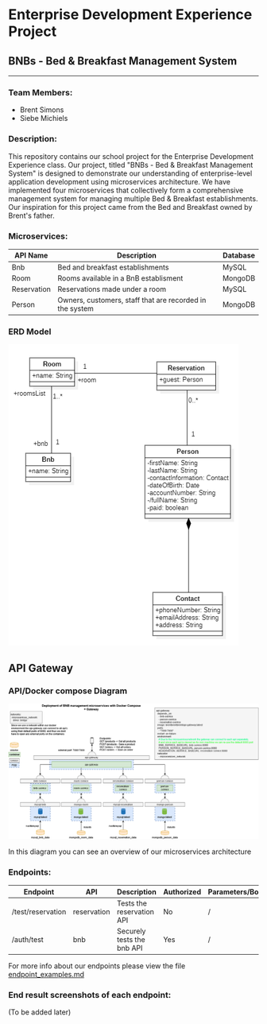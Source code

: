 # Enterprise Development Experience Project

## BNBs - Bed & Breakfast Management System

---

### Team Members:

- Brent Simons
- Siebe Michiels

### Description:

This repository contains our school project for the Enterprise Development Experience class. Our project, titled "BNBs - Bed & Breakfast Management System" is designed to demonstrate our understanding of enterprise-level application development using microservices architecture. We have implemented four microservices that collectively form a comprehensive management system for managing multiple Bed & Breakfast establishments. Our inspiration for this project came from the Bed and Breakfast owned by Brent's father.

### Microservices:

| API Name    | Description                                              | Database |
|-------------|----------------------------------------------------------|----------|
| Bnb         | Bed and breakfast establishments                         | MySQL    |
| Room        | Rooms available in a BnB establisment                    | MongoDB  |
| Reservation | Reservations made under a room                           | MySQL    |
| Person      | Owners, customers, staff that are recorded in the system | MongoDB  |

### ERD Model

![Our Entity Relationship Diagram](./erd.png)

## API Gateway

### API/Docker compose Diagram

![draw.io diagram of our Microservices Architecture](./APIDiagram.drawio.png)

In this diagram you can see an overview of our microservices architecture

### Endpoints:

| Endpoint          | API         | Description                | Authorized | Parameters/Body |
|-------------------|-------------|----------------------------|------------|-----------------|
| /test/reservation | reservation | Tests the reservation API  | No         | /               |
| /auth/test        | bnb         | Securely tests the bnb API | Yes        | /               |

For more info about our endpoints please view the file [endpoint_examples.md](endpoint_examples.md)

### End result screenshots of each endpoint:

(To be added later)


